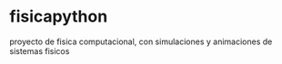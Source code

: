 # fisicapython
proyecto de fisica computacional, con simulaciones y animaciones de sistemas fisicos
